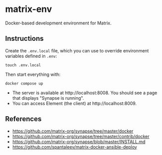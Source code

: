 # matrix-env
Docker-based development environment for Matrix.

## Instructions
Create the `.env.local` file, which you can use to override environment variables defined in `.env`:

```shell
touch .env.local
```

Then start everything with:

```shell
docker compose up
```

- The server is available at http://localhost:8008. You should see a page that displays "Synapse is running".
- You can access Element (the client) at http://localhost:8009.

## References

- https://github.com/matrix-org/synapse/tree/master/docker
- https://github.com/matrix-org/synapse/tree/master/contrib/docker
- https://github.com/matrix-org/synapse/blob/master/INSTALL.md
- https://github.com/spantaleev/matrix-docker-ansible-deploy
